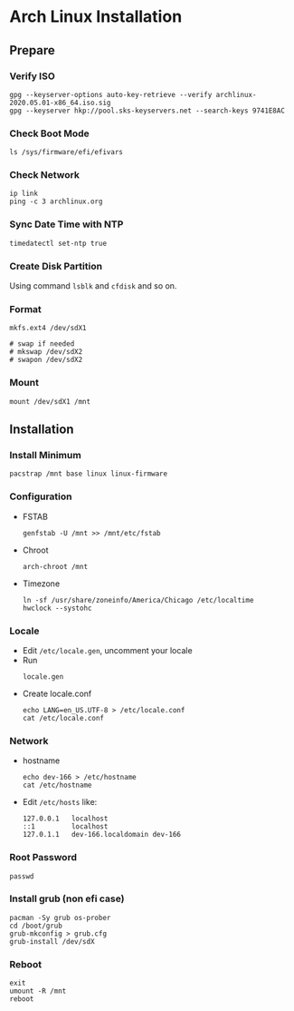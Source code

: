 # Arch Linux Installation

## Prepare

### Verify ISO
```
gpg --keyserver-options auto-key-retrieve --verify archlinux-2020.05.01-x86_64.iso.sig
gpg --keyserver hkp://pool.sks-keyservers.net --search-keys 9741E8AC

```

### Check Boot Mode
```
ls /sys/firmware/efi/efivars
```

### Check Network
```
ip link
ping -c 3 archlinux.org
```

### Sync Date Time with NTP
```
timedatectl set-ntp true
```

### Create Disk Partition
Using command `lsblk` and `cfdisk` and so on.

### Format 
```
mkfs.ext4 /dev/sdX1

# swap if needed
# mkswap /dev/sdX2
# swapon /dev/sdX2
```
### Mount
```
mount /dev/sdX1 /mnt
```

## Installation

### Install Minimum
```
pacstrap /mnt base linux linux-firmware
```

### Configuration
* FSTAB
    ```
    genfstab -U /mnt >> /mnt/etc/fstab
    ```
* Chroot
    ```
    arch-chroot /mnt
    ```
* Timezone
    ```
    ln -sf /usr/share/zoneinfo/America/Chicago /etc/localtime
    hwclock --systohc
    ```

### Locale
* Edit `/etc/locale.gen`, uncomment your locale
* Run 
    ```
    locale.gen
    ```
* Create locale.conf
    ```
    echo LANG=en_US.UTF-8 > /etc/locale.conf
    cat /etc/locale.conf
    ```

### Network
* hostname
    ```
    echo dev-166 > /etc/hostname
    cat /etc/hostname
    ```
* Edit `/etc/hosts` like:
    ```
    127.0.0.1	localhost
    ::1		    localhost
    127.0.1.1	dev-166.localdomain	dev-166
    ```

### Root Password
```
passwd
```

### Install grub (non efi case)
```
pacman -Sy grub os-prober
cd /boot/grub
grub-mkconfig > grub.cfg
grub-install /dev/sdX
```

### Reboot
```
exit
umount -R /mnt
reboot
```
